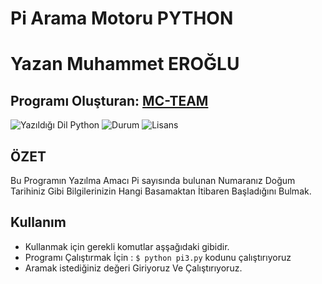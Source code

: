 # Pi Arama Motoru PYTHON 

# Yazan Muhammet EROĞLU

## Programı Oluşturan: [MC-TEAM](https://www.github.com/mc-py)

![Yazıldığı Dil Python](https://img.shields.io/badge/Dil-Python-blue.svg "Yazıldığı Dil Python")
![Durum](https://img.shields.io/badge/Test%20Sonucu-Ba%C5%9Far%C4%B1l%C4%B1-green.svg "Test Sonucu")
![Lisans](https://img.shields.io/badge/Lisans-GPLv2-black.svg "Lisans")


## ÖZET
Bu Programın Yazılma Amacı Pi sayısında bulunan Numaranız Doğum Tarihiniz Gibi Bilgilerinizin Hangi Basamaktan İtibaren Başladığını Bulmak.
 
## Kullanım
* Kullanmak için gerekli komutlar aşşağıdaki gibidir.
* Programı Çalıştırmak İçin  : `$ python pi3.py` kodunu çalıştırıyoruz
* Aramak istediğiniz değeri Giriyoruz Ve Çalıştırıyoruz.

